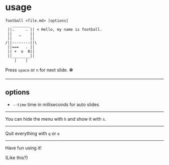# usage

```
football <file.md> [options] 
   ________
 ||.     . || < Hello, my name is football.
 ||   ‿    ||
 ||        ||
/||--------||\
 ||===   . ||
 || +  o  0||
 ||________||
    |    |
```
Press `space` or `n` for next slide. :soccer:

----

## options

* `--time` time in milliseconds for auto slides

---

You can hide the menu with `h` and show it with `s`.

---

Quit everything with `q` or `e`

---

Have fun using it!

(Like this?)